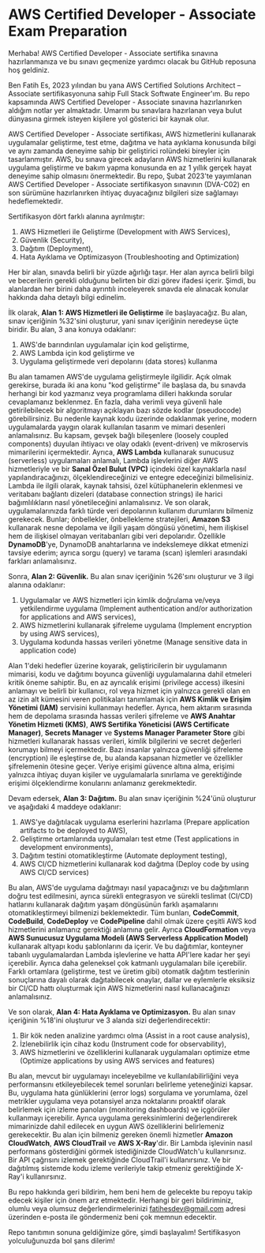 ﻿# AWS Certified Developer - Associate Exam Preparation

Merhaba! AWS Certified Developer - Associate sertifika sınavına hazırlanmanıza ve bu sınavı geçmenize yardımcı olacak bu GitHub reposuna hoş geldiniz.

Ben Fatih Es, 2023 yılından bu yana AWS Certified Solutions Architect – Associate sertifikasyonuna sahip Full Stack Softwate Engineer'ım. Bu repo kapsamında AWS Certified Developer - Associate sınavına hazırlanırken aldığım notlar yer almaktadır. Umarım bu sınavlara hazırlanan veya bulut dünyasına girmek isteyen kişilere yol gösterici bir kaynak olur.

AWS Certified Developer - Associate sertifikası, AWS hizmetlerini kullanarak uygulamalar geliştirme, test etme, dağıtma ve hata ayıklama konusunda bilgi ve aynı zamanda deneyime sahip bir geliştirici rolündeki bireyler için tasarlanmıştır. AWS, bu sınava girecek adayların AWS hizmetlerini kullanarak uygulama geliştirme ve bakım yapma konusunda en az 1 yıllık gerçek hayat deneyime sahip olmasını önermektedir. Bu repo, Şubat 2023'te yayımlanan AWS Certified Developer - Associate sertifikasyon sınavının (DVA-C02) en son sürümüne hazırlanırken ihtiyaç duyacağınız bilgileri size sağlamayı hedeflemektedir.

Sertifikasyon dört farklı alanına ayrılmıştır:

1.  AWS Hizmetleri ile Geliştirme (Development with AWS Services),
2.  Güvenlik (Security),
3.  Dağıtım (Deployment),
4.  Hata Ayıklama ve Optimizasyon (Troubleshooting and Optimization)

Her bir alan, sınavda belirli bir yüzde ağırlığı taşır. Her alan ayrıca belirli bilgi ve becerilerin gerekli olduğunu belirten bir dizi görev ifadesi içerir. Şimdi, bu alanlardan her birini daha ayrıntılı inceleyerek sınavda ele alınacak konular hakkında daha detaylı bilgi edinelim.

İlk olarak, 
**Alan 1: AWS Hizmetleri ile Geliştirme** ile başlayacağız. Bu alan, sınav içeriğinin %32'sini oluşturur, yani sınav içeriğinin neredeyse üçte biridir. Bu alan, 3 ana konuya odaklanır:

1.  AWS'de barındırılan uygulamalar için kod geliştirme,
2.  AWS Lambda için kod geliştirme ve
3.  Uygulama geliştirmede veri depolarını (data stores) kullanma

Bu alan tamamen AWS'de uygulama geliştirmeyle ilgilidir. Açık olmak gerekirse, burada iki ana konu "kod geliştirme" ile başlasa da, bu sınavda herhangi bir kod yazmanız veya programlama dilleri hakkında sorular cevaplamanız beklenmez. En fazla, daha verimli veya güvenli hale getirilebilecek bir algoritmayı açıklayan bazı sözde kodlar (pseudocode) görebilirsiniz. Bu nedenle kaynak kodu üzerinde odaklanmak yerine, modern uygulamalarda yaygın olarak kullanılan tasarım ve mimari desenleri anlamalısınız. Bu kapsam, gevşek bağlı bileşenlere (loosely coupled components) duyulan ihtiyacı ve olay odaklı (event-driven) ve mikroservis mimarilerini içermektedir. Ayrıca, **AWS Lambda** kullanarak sunucusuz (serverless) uygulamaları anlamalı, Lambda işlevlerini diğer AWS hizmetleriyle ve bir **Sanal Özel Bulut (VPC)** içindeki özel kaynaklarla nasıl yapılandıracağınızı, ölçeklendireceğinizi ve entegre edeceğinizi bilmelisiniz. Lambda ile ilgili olarak, kaynak tahsisi, özel kütüphanelerin eklenmesi ve veritabanı bağlantı dizeleri (database connection strings) ile harici bağımlılıkların nasıl yönetileceğini anlamalısınız. Ve son olarak, uygulamalarınızda farklı türde veri depolarının kullanım durumlarını bilmeniz gerekecek. Bunlar; önbellekler, önbellekleme stratejileri, **Amazon S3** kullanarak nesne depolama ve ilgili yaşam döngüsü yönetimi, hem ilişkisel hem de ilişkisel olmayan veritabanları gibi veri depolarıdır. Özellikle **DynamoDB**'ye, DynamoDB anahtarlarına ve indekslemeye dikkat etmenizi tavsiye ederim; ayrıca sorgu (query) ve tarama (scan) işlemleri arasındaki farkları anlamalısınız.

Sonra,
**Alan 2: Güvenlik.** Bu alan sınav içeriğinin %26'sını oluşturur ve 3 ilgi alanına odaklanır:

1.  Uygulamalar ve AWS hizmetleri için kimlik doğrulama ve/veya yetkilendirme uygulama (Implement authentication and/or authorization for applications and AWS services),
2.  AWS hizmetlerini kullanarak şifreleme uygulama (Implement encryption by using AWS services),
3.  Uygulama kodunda hassas verileri yönetme (Manage sensitive data in application code)

Alan 1'deki hedefler üzerine koyarak, geliştiricilerin bir uygulamanın mimarisi, kodu ve dağıtımı boyunca güvenliği uygulamalarına dahil etmeleri kritik öneme sahiptir. Bu, en az ayrıcalık erişimi (privilege access) ilkesini anlamayı ve belirli bir kullanıcı, rol veya hizmet için yalnızca gerekli olan en az izin alt kümesini veren politikaları tanımlamak için **AWS Kimlik ve Erişim Yönetimi (IAM)** servisini kullanmayı hedefler. Ayrıca, hem aktarım sırasında hem de depolama sırasında hassas verileri şifreleme ve **AWS Anahtar Yönetim Hizmeti (KMS)**, **AWS Sertifika Yöneticisi (AWS Certificate Manager)**, **Secrets Manager** ve **Systems Manager Parameter Store** gibi hizmetleri kullanarak hassas verileri, kimlik bilgilerini ve secret değerleri korumayı bilmeyi içermektedir. Bazı insanlar yalnızca güvenliği şifreleme (encryption) ile eşleştirse de, bu alanda kapsanan hizmetler ve özellikler şifrelemenin ötesine geçer. Veriye erişimi güvence altına alma, erişimi yalnızca ihtiyaç duyan kişiler ve uygulamalarla sınırlama ve gerektiğinde erişimi ölçeklendirme konularını anlamanız gerekmektedir.

Devam edersek, 
**Alan 3: Dağıtım.** Bu alan sınav içeriğinin %24'ünü oluşturur ve aşağıdaki 4 maddeye odaklanır:

1.  AWS'ye dağıtılacak uygulama eserlerini hazırlama (Prepare application artifacts to be deployed to AWS),
2.  Geliştirme ortamlarında uygulamaları test etme (Test applications in development environments),
3.  Dağıtım testini otomatikleştirme (Automate deployment testing),
4.  AWS CI/CD hizmetlerini kullanarak kod dağıtma (Deploy code by using AWS CI/CD services)

Bu alan, AWS'de uygulama dağıtmayı nasıl yapacağınızı ve bu dağıtımların doğru test edilmesini, ayrıca sürekli entegrasyon ve sürekli teslimat (CI/CD) hatlarını kullanarak dağıtım yaşam döngüsünün farklı aşamalarını otomatikleştirmeyi bilmenizi beklemektedir. Tüm bunları, **CodeCommit**, **CodeBuild**, **CodeDeploy** ve **CodePipeline** dahil olmak üzere çeşitli AWS kod hizmetlerini anlamanız gerektiği anlamına gelir. Ayrıca **CloudFormation** veya **AWS Sunucusuz Uygulama Modeli (AWS Serverless Application Model)** kullanarak altyapı kodu şablonlarını da içerir. Ve bu dağıtımlar, konteyner tabanlı uygulamalardan Lambda işlevlerine ve hatta API'lere kadar her şeyi içerebilir. Ayrıca daha geleneksel çok katmanlı uygulamaları bile içerebilir. Farklı ortamlara (geliştirme, test ve üretim gibi) otomatik dağıtım testlerinin sonuçlarına dayalı olarak dağıtabilecek onaylar, dallar ve eylemlerle eksiksiz bir CI/CD hattı oluşturmak için AWS hizmetlerini nasıl kullanacağınızı anlamalısınız.

Ve son olarak, 
**Alan 4: Hata Ayıklama ve Optimizasyon.** Bu alan sınav içeriğinin %18'ini oluşturur ve 3 alanda sizi değerlendirecektir:

1.  Bir kök neden analizine yardımcı olma (Assist in a root cause analysis),
2.  İzlenebilirlik için cihaz kodu (Instrument code for observability),
3.  AWS hizmetlerini ve özelliklerini kullanarak uygulamaları optimize etme (Optimize applications by using AWS services and features)

Bu alan, mevcut bir uygulamayı inceleyebilme ve kullanılabilirliğini veya performansını etkileyebilecek temel sorunları belirleme yeteneğinizi kapsar. Bu, uygulama hata günlüklerini (error logs) sorgulama ve yorumlama, özel metrikler uygulama veya potansiyel arıza noktalarını proaktif olarak belirlemek için izleme panoları (monitoring dashboards) ve içgörüler kullanmayı içerebilir. Ayrıca uygulama gereksinimlerini değerlendirerek mimarinizde dahil edilecek en uygun AWS özelliklerini belirlemeniz gerekecektir. Bu alan için bilmeniz gereken önemli hizmetler **Amazon CloudWatch**, **AWS CloudTrail** ve **AWS X-Ray**'dir. Bir Lambda işlevinin nasıl performans gösterdiğini görmek istediğinizde CloudWatch'u kullanırsınız. Bir API çağrısını izlemek gerektiğinde CloudTrail'i kullanırsınız. Ve bir dağıtılmış sistemde kodu izleme verileriyle takip etmeniz gerektiğinde X-Ray'i kullanırsınız.

Bu repo hakkında geri bildirim, hem beni hem de gelecekte bu repoyu takip edecek kişiler için önem arz etmektedir. Herhangi bir geri bildiriminiz, olumlu veya olumsuz değerlendirmelerinizi fatihesdev@gmail.com adresi üzerinden e-posta ile göndermeniz beni çok memnun edecektir.

Repo tanıtımın sonuna geldiğimize göre, şimdi başlayalım! Sertifikasyon yolculuğunuzda bol şans dilerim!
